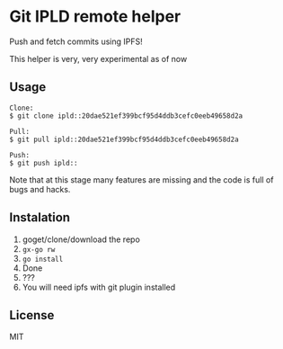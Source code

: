 # Git IPLD remote helper

Push and fetch commits using IPFS!

This helper is very, very experimental as of now

## Usage
```
Clone:
$ git clone ipld::20dae521ef399bcf95d4ddb3cefc0eeb49658d2a

Pull:
$ git pull ipld::20dae521ef399bcf95d4ddb3cefc0eeb49658d2a

Push:
$ git push ipld::
```

Note that at this stage many features are missing and the code
is full of bugs and hacks.

## Instalation
1. goget/clone/download the repo
2. `gx-go rw`
3. `go install`
4. Done
5. ???
6. You will need ipfs with git plugin installed

## License
MIT
